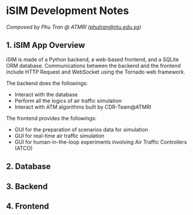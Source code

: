 # iSIM Development Notes 

*Composed by Phu Tran @ ATMRI (phutran@ntu.edu.sg)*

## 1. iSIM App Overview

iSIM is made of a Python backend, a web-based frontend, and a SQLite ORM database. Communications between the backend and the frontend include HTTP Request and WebSocket using the Tornado web framework.

The backend does the followings:
* Interact with the database
* Perform all the logics of air traffic simulation
* Interact with ATM algorithms built by CDR-Team@ATMRI

The frontend provides the followings:
* GUI for the preparation of scenarios data for simulation
* GUI for real-time air traffic simulation
* GUI for human-in-the-loop experiments involving Air Traffic Controllers (ATCO)

## 2. Database
## 3. Backend
## 4. Frontend
